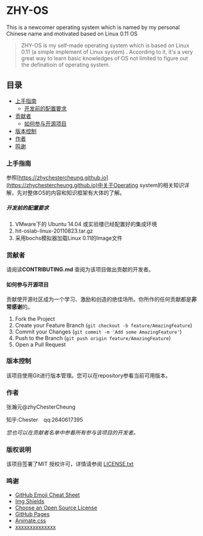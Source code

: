 # ZHY-OS
This is a newcomer operating system which is named by my personal Chinese name and motivated based on Linux 0.11 OS


> ZHY-OS is my self-made operating system which is based on Linux 0.11 (a simple implement of Linux system) . According to it, it's a very great way to learn basic knowledges of OS not limited to figure out the definatioin of operating system. 


## 目录

- [上手指南](#上手指南)
  - [开发前的配置要求](#开发前的配置要求)
- [贡献者](#贡献者)
  - [如何参与开源项目](#如何参与开源项目)
- [版本控制](#版本控制)
- [作者](#作者)
- [鸣谢](#鸣谢)

### 上手指南

参照[https://zhychestercheung.github.io](https://zhychestercheung.github.io)中关于Operating system的相关知识详解，先对整体OS的内容和知识框架有大体的了解。


##### 开发前的配置要求

1. VMware下的 Ubuntu 14.04 或实验楼已经配置好的集成环境
2. hit-oslab-linux-20110823.tar.gz
3. 采用bochs模拟器加载Linux 0.11的Image文件


### 贡献者

请阅读**CONTRIBUTING.md** 查阅为该项目做出贡献的开发者。

#### 如何参与开源项目

贡献使开源社区成为一个学习、激励和创造的绝佳场所。你所作的任何贡献都是**非常感谢**的。


1. Fork the Project
2. Create your Feature Branch (`git checkout -b feature/AmazingFeature`)
3. Commit your Changes (`git commit -m 'Add some AmazingFeature'`)
4. Push to the Branch (`git push origin feature/AmazingFeature`)
5. Open a Pull Request



### 版本控制

该项目使用Git进行版本管理。您可以在repository参看当前可用版本。

### 作者

张瀚元@zhyChesterCheung

知乎:Chester  &ensp; qq:2640617395

 *您也可以在贡献者名单中参看所有参与该项目的开发者。*

### 版权说明

该项目签署了MIT 授权许可，详情请参阅 [LICENSE.txt](https://github.com/shaojintian/Best_README_template/blob/master/LICENSE.txt)

### 鸣谢


- [GitHub Emoji Cheat Sheet](https://www.webpagefx.com/tools/emoji-cheat-sheet)
- [Img Shields](https://shields.io)
- [Choose an Open Source License](https://choosealicense.com)
- [GitHub Pages](https://pages.github.com)
- [Animate.css](https://daneden.github.io/animate.css)
- [xxxxxxxxxxxxxx](https://connoratherton.com/loaders)
